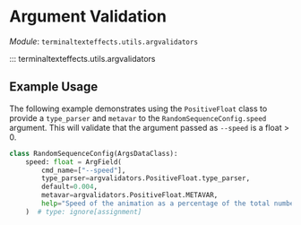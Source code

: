 # Argument Validation

*Module*: `terminaltexteffects.utils.argvalidators`

::: terminaltexteffects.utils.argvalidators

## Example Usage

The following example demonstrates using the `PositiveFloat` class to provide a `type_parser` and `metavar` to the `RandomSequenceConfig.speed` argument. This will validate that the argument passed as `--speed` is a float > 0.

```python
class RandomSequenceConfig(ArgsDataClass):
    speed: float = ArgField(
        cmd_name=["--speed"],
        type_parser=argvalidators.PositiveFloat.type_parser,
        default=0.004,
        metavar=argvalidators.PositiveFloat.METAVAR,
        help="Speed of the animation as a percentage of the total number of characters to reveal in each tick.",
    )  # type: ignore[assignment]

```

